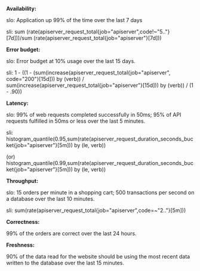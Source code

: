 **Availability:**

slo: Application up 99% of the time over the last 7 days

sli: sum (rate(apiserver_request_total{job="apiserver",code!~"5.."}[7d]))/sum (rate(apiserver_request_total{job="apiserver"}[7d]))

**Error budget:**

slo: Error budget at 10% usage over the last 15 days.

sli: 1 - ((1 - (sum(increase(apiserver_request_total{job="apiserver", code="200"}[15d])) by (verb)) / sum(increase(apiserver_request_total{job="apiserver"}[15d])) by (verb)) / (1 - .90))

**Latency:** 

slo: 99% of web requests completed successfully in 50ms; 95% of API requests fulfilled in 50ms or less over the last 5 minutes.

sli: histogram_quantile(0.95,sum(rate(apiserver_request_duration_seconds_bucket{job="apiserver"}[5m])) by (le, verb))

(or) histogram_quantile(0.99,sum(rate(apiserver_request_duration_seconds_bucket{job="apiserver"}[5m])) by (le, verb))

**Throughput:**

slo: 15 orders per minute in a shopping cart; 500 transactions per second on a database over the last 10 minutes.

sli: sum(rate(apiserver_request_total{job="apiserver",code=~"2.."}[5m]))

**Correctness:**

99% of the orders are correct over the last 24 hours.

**Freshness:** 

90% of the data read for the website should be using the most recent data written to the database over the last 15 minutes.
